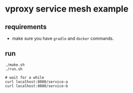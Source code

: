 # vproxy service mesh example

## requirements

* make sure you have `gradle` and `docker` commands.

## run

```
./make.sh
./run.sh

# wait for a while
curl localhost:8080/service-a
curl localhost:8080/service-b
```
